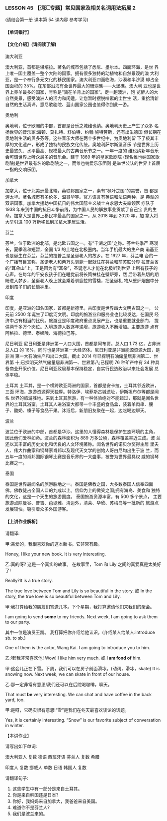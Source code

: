 ### LESSON 45 【词汇专题】常见国家及相关名词用法拓展 2

(请结合第一册 课本第 54 课内容 参考学习) 

#### 【单词银行】

#### 【文化介绍】(请阅读了解)

澳大利亚

澳大利亚，首都是堪培拉。著名的城市包括了悉尼、墨尔本。四面环海，是世 界上唯一国土覆盖一整个大陆的国家。拥有很多独特的动植物和自然景观的澳 大利亚，是一个奉行多元文化的移民国家。澳大利亚四面临海，沙漠和半沙漠 却占全国面积的 35%。在东部沿海有全世界最大的珊瑚礁——大堡礁。澳大利 亚也是世界上养羊最多的国家，号称是“骑在羊背上的国家”。走一趟澳洲，饱 览醉人的大自然美景，感受澳洲人的活力和闲适，让您暂时摆脱喧嚣的尘世生 活，重拾清新自然的生活真谛。悉尼歌剧院、蓝山国家公园也值得你到此一游。

奥地利

奥地利，位于欧洲的中部，首都是音乐之城维也纳。奥地利历史上产生了众多 名扬世界的音乐家:海顿、莫扎特、舒伯特、约翰·施特劳斯，还有出生德国 但长期在奥地利生活的贝多芬等。这些音乐大师在两个多世纪中，为奥地利留 下了极其丰厚的文化遗产，形成了独特的民族文化传统。奥地利萨尔斯堡音乐 节是世界上历史最悠久、水平最高、规模最大的古典音乐节之一。一年一度的 维也纳新年音乐会可谓世界上听众最多的音乐会。建于 1869 年的皇家歌剧院 (现名维也纳国家歌剧院)是世界最有名的歌剧院之一，而维也纳爱乐乐团则 是举世公认的世界上首屈一指的交响乐团。

加拿大

加拿大，位于北美洲最北端，英联邦国家之一，素有“枫叶之国”的美誉，首 都是渥太华。著名城市有多伦多、温哥华等。官方语言有英语和法语两种，是 典型的双语国家。加拿大援助中国抗日的伟大国际主义战士白求恩大夫率领医 疗队于 1938 年来到中国的抗日斗争前线，为中国人民的解放事业贡献了自己宝 贵的生命。加拿大是世界上移民率最高的国家之一，从 2018 年到 2020 年，加 拿大将大举引进 100 万新移民到加拿大定居生活。

芬兰

芬兰，位于欧洲的北部，是北欧五国之一。有“千湖之国”之称。芬兰冬季严 寒漫长，夏季温和短暂，全国 1/3 的土地在北极圈内。当年手机最大的生产商 诺基亚也是诞生在芬兰。芬兰的拉普兰是圣诞老人的故乡。在 1927 年，芬兰电 台的一个广播节目宣称，圣诞老人和两万头驯鹿一起就住在芬兰和前苏联分界 拉普兰省的“耳朵山”上，正是因为有“耳朵”，圣诞老人才能在北极听到世界 上所有孩子的心声。在每年的平安夜孩子们在睡觉前将长筒袜挂在壁炉旁，然 后带着热切的期盼进入梦乡，圣诞老人晚上就会乘着驯鹿拉的雪橇，把圣诞礼 物从壁炉烟囱中分发到孩子们的长筒袜里。

印度 

印度，是亚洲的知名国家，首都是新德里。古印度是世界四大文明古国之一， 公元前 2500 年诞生了印度河文明。印度的旅游业和服务业也比较发达，在国民 经济中占有相当的比例。旅游业是印度政府重点发展产业，也是重要就业部门， 提供两千多万个岗位。入境旅游人数逐年递增，旅游收入不断增加。主要旅游 点有阿格拉、德里、泰姬陵、海德拉巴等。

尼日利亚
尼日利亚是非洲第一人口大国，首都是阿布贾。总人口 1.73 亿，占非洲总人口 的 16%，同时也是非洲第一大经济体。尼日利亚是非洲能源资源大国，是非洲 第一大石油生产和出口大国。截止 2014 年已探明石油储量居非洲第二、世界第 十;已探明天然气储量居非洲第一、世界第八;已探明 76 种矿产中有 34 种具 备商业开采价值。尼日利亚政局基本保持稳定，自实行民选政治以来社会发展 总体平稳。

土耳其 土耳其，是一个横跨欧亚两洲的国家，首都是安卡拉，土耳其邻近欧洲，三面 环海，旅游资源得天独厚。特洛伊、埃菲斯古城遗址，伊斯坦布尔等都是闻名 世界的旅游胜地。来到土耳其旅游，有一种体验绝对不能错过，那就是闻名世 界的土耳其浴室。土耳其人进浴室大都带一个丰盛的食品盒，装着羊肉串、腰 子、酸奶、榛子等食品干果。沐浴后，新朋旧友聚在一起，边吃喝边聊天。

波兰 

波兰位于欧洲的中部，首都是华沙。这里的人懂得森林是保护生态环境的主角， 因此他们爱林如命。波兰的森林面积为 889 万多公顷，森林覆盖率近三成。波 兰还以其丰富的历史文化和优良的人文环境著称。闻名世界的诺贝尔奖得主居 里夫人、伟大作曲家和钢琴家肖邦以及现代天文学的创始人哥白尼均出生于波 兰，而五年一度的肖邦国际钢琴比赛是音乐界的一大盛事，被誉为世界最具权 威的钢琴比赛之一。

泰国 

泰国是世界最闻名的旅游胜地之一。泰国是佛教之国，大多数泰国人信奉四面 佛。佛教徒占全国人口的九成以上。信仰为上的微笑之国;拥有海岛、美食和 独特的文化，这是一个天生的旅游国度。 泰国旅游资源丰富，有 500 多个景点， 主要旅游点除曼谷、普吉、芭堤雅、清迈外，清莱、华欣、苏梅岛等一批新的 旅游点发展较快。吸引着众多外国游客。

#### 【上讲作业解析】 

请翻译:

甲:亲爱的，我很喜欢你的这本新书。它非常有趣。

Honey, I like your new book. It is very interesting.

乙:真的呀? 这是一个真实的故事。 在故事里，Tom 和 Lily 之间的真爱真是太美好了!

Really?It is a true story.

The true love between Tom and Lily is so beautiful in the story. 或 In the story, the true love is so beautiful between Tom and Lily.

甲:我打算给我的朋友们寄送几本。下个星期，我打算邀请他们来我们的聚会。

I am going to send **some** to my friends.
Next week, I am going to ask them to our party.

其中一位是演员王凯。 我打算把你介绍给他认识。(介绍某人给某人:introduce sb. to sb.) 

One of them is the actor, Wang Kai. I am going to introduce you to him.

乙:哇!我非常喜欢他!
Wow! I like him very much. 或 **I am fond of** him.

甲:这会儿正在下雪。下周，我们可以在房子前面滑冰。(动词，滑冰，skate) It is snowing now. Next week, we can skate in front of our house.

乙:那一定非常有意思!我们还可以在后院喝咖啡，聊天。

That must **be** very interesting. We can chat and have coffee in the back yard, too.

甲:是呀，它确实很有意思!“雪”是我们在冬天最喜欢谈论的话题。

Yes, it is certainly interesting.
 “Snow” is our favorite subject of conversation in winter.

【本讲作业】 

请写出如下单词:

澳大利亚人 复数 德语
西班牙语
芬兰人 复数 希腊

印度人 复数 挪威人 单数 日语
韩国人 复数

请翻译句子:

1. 这些学生中有一部分是来自土耳其。
2. 你是来自韩国还是日本?
3. 你好，我妈妈来自加拿大，我爸爸来自美国。 
4. 难道你不是芬兰人?
5. 我们是波兰来的。